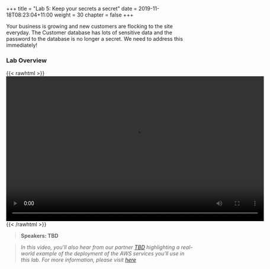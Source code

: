 +++
title = "Lab 5: Keep your secrets a secret"
date = 2019-11-18T08:23:04+11:00
weight = 30
chapter = false
+++

Your business is growing and new customers are flocking to the site everyday. The Customer database has lots of sensitive data and the password to the database is no longer a secret. We need to address this immediately!

### Lab Overview

{{< rawhtml >}}
<video width="696" height="392" controls>
  <source src="https://apj-security-workshop.s3-ap-southeast-2.amazonaws.com/q4/lab5-intro-tcs.mp4" type="video/mp4">
  Your browser doesn't support video.
</video>
{{< /rawhtml >}}

>  **Speakers: TBD** 

>  *In this video, you’ll also hear from our partner [TBD](https://aws.amazon.com)  highlighting a real-world example of the deployment of the AWS services you’ll use in this lab. For more information, please visit [here](https://aws.amazon.com)*